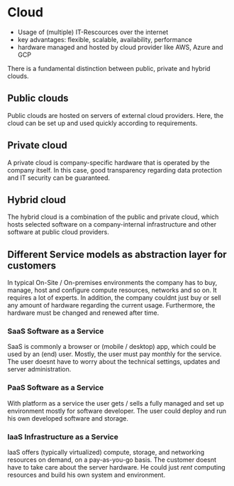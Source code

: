 # Cloud
- Usage of (multiple) IT-Rescources over the internet
- key advantages: flexible, scalable, availability, performance
- hardware managed and hosted by cloud provider like AWS, Azure and GCP

There is a fundamental distinction between public, private and hybrid clouds. 

## Public clouds
Public clouds are hosted on servers of external cloud providers. Here, the cloud can be set up and used quickly according to requirements.

## Private cloud 
A private cloud is company-specific hardware that is operated by the company itself.
In this case, good transparency regarding data protection and IT security can be guaranteed.

## Hybrid cloud
The hybrid cloud is a combination of the public and private cloud, which hosts selected software on a company-internal infrastructure and other software at public cloud providers.


## Different Service models as abstraction layer for customers
In typical On-Site / On-premises environments the company has to buy, manage, host and configure compute resources, networks and so on.
It requires a lot of experts. In addition, the company couldnt just buy or sell any amount of hardware regarding the current usage. Furthermore, 
the hardware must be changed and renewed after time.

### SaaS Software as a Service
SaaS is commonly a browser or (mobile / desktop) app, which could be used by an (end) user. Mostly, the user must pay monthly for the service.
The user doesnt have to worry about the technical settings, updates and server administration.

### PaaS Software as a Service
With platform as a service the user gets / sells a fully managed and set up environment mostly for software developer. The user could deploy and run his own developed software and storage.

### IaaS Infrastructure as a Service
IaaS offers (typically virtualized) compute, storage, and networking resources on demand, on a pay-as-you-go basis. The customer doesnt have to take care about the
server hardware. He could just *rent* computing resources and build his own system and environment.
